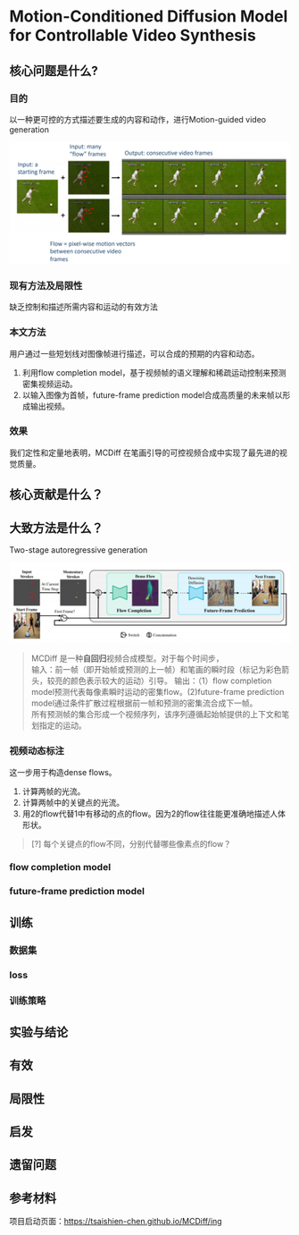 # Motion-Conditioned Diffusion Model for Controllable Video Synthesis

## 核心问题是什么?

### 目的

以一种更可控的方式描述要生成的内容和动作，进行Motion-guided video generation

![](./assets/08-136.png) 

### 现有方法及局限性

缺乏控制和描述所需内容和运动的有效方法

### 本文方法

用户通过一些短划线对图像帧进行描述，可以合成的预期的内容和动态。
1. 利用flow completion model，基于视频帧的语义理解和稀疏运动控制来预测密集视频运动。
2. 以输入图像为首帧，future-frame prediction model合成高质量的未来帧以形成输出视频。

### 效果

我们定性和定量地表明，MCDiff 在笔画引导的可控视频合成中实现了最先进的视觉质量。

## 核心贡献是什么？

## 大致方法是什么？

Two-stage autoregressive generation

![](./assets/08-137.png) 

> MCDiff 是一种**自回归**视频合成模型。对于每个时间步，  
输入：前一帧（即开始帧或预测的上一帧）和笔画的瞬时段（标记为彩色箭头，较亮的颜色表示较大的运动）引导。
输出：（1）flow completion model预测代表每像素瞬时运动的密集flow。(2)future-frame prediction model通过条件扩散过程根据前一帧和预测的密集流合成下一帧。  
所有预测帧的集合形成一个视频序列，该序列遵循起始帧提供的上下文和笔划指定的运动。 

### 视频动态标注

这一步用于构造dense flows。

1. 计算两帧的光流。  
2. 计算两帧中的关键点的光流。  
3. 用2的flow代替1中有移动的点的flow。因为2的flow往往能更准确地描述人体形状。

> [?] 每个关键点的flow不同，分别代替哪些像素点的flow？

### flow completion model

### future-frame prediction model

## 训练

### 数据集

### loss

### 训练策略

## 实验与结论

## 有效

## 局限性

## 启发

## 遗留问题

## 参考材料

项目启动页面：https://tsaishien-chen.github.io/MCDiff/ing

